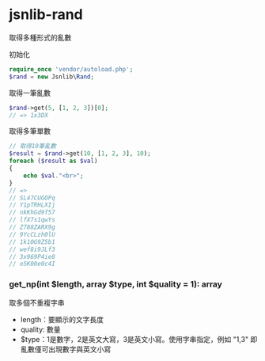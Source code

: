 # jsnlib-rand
取得多種形式的亂數

初始化
````php
require_once 'vendor/autoload.php';
$rand = new Jsnlib\Rand;
````
取得一筆亂數
````php
$rand->get(5, [1, 2, 3])[0];
// => 1x3DX
````
取得多筆單數
````php
// 取得10筆亂數
$result = $rand->get(10, [1, 2, 3], 10);
foreach ($result as $val) 
{
    echo $val."<br>";
}
// => 
// SL47CUGOPq
// Y1pTRHLXIj
// nkKhGd9f57
// lfX7s1qwYs
// Z788ZARX9g
// 9YcCLzh0lU
// 1k10G9Z5b1
// wef8i9JLf3
// 3x969P4ie8
// o5K00e0c4I
````

### get_np(int $length, array $type, int $quality = 1): array
取多個不重複字串
- length：要顯示的文字長度
- quality: 數量
- $type：1是數字，2是英文大寫，3是英文小寫。使用字串指定，例如 "1,3" 即亂數僅可出現數字與英文小寫

